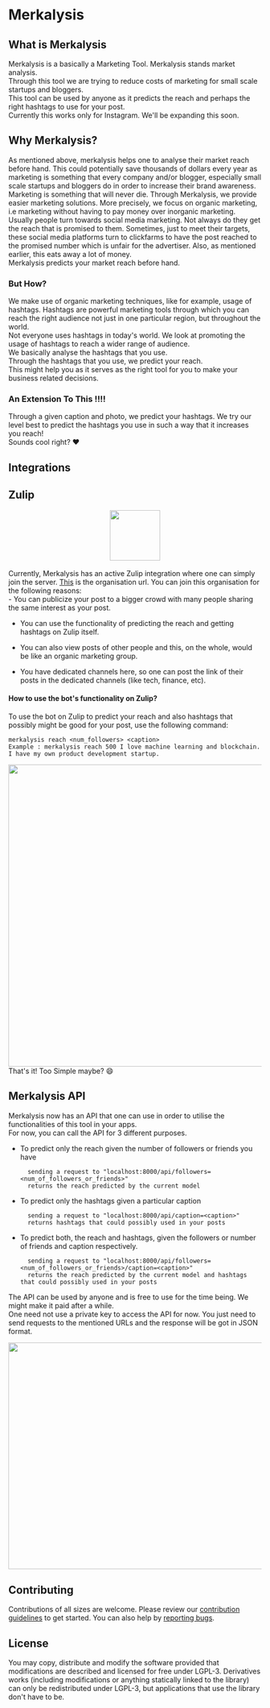 # Merkalysis

## What is Merkalysis
Merkalysis is a basically a Marketing Tool. Merkalysis stands market analysis.<br>
Through this tool we are trying to reduce costs of marketing for small scale startups and bloggers.<br>
This tool can be used by anyone as it predicts the reach and perhaps the right hashtags to use for your post.<br>
Currently this works only for Instagram. We'll be expanding this soon.


## Why Merkalysis?
As mentioned above, merkalysis helps one to analyse their market reach before hand. This could potentially save thousands of dollars every year as marketing is something that every company and/or blogger, especially small scale startups and bloggers do in order to increase their brand awareness.<br>
Marketing is something that will never die. Through Merkalysis, we provide easier marketing solutions. More precisely, we focus on organic marketing, i.e marketing without having to pay money over inorganic marketing.<br>
Usually people turn towards social media marketing. Not always do they get the reach that is promised to them. Sometimes, just to meet their targets, these social media platforms turn to clickfarms to have the post reached to the promised number which is unfair for the advertiser. Also, as mentioned earlier, this eats away a lot of money.<br>
Merkalysis predicts your market reach before hand.
### But How?
We make use of organic marketing techniques, like for example, usage of hashtags. Hashtags are powerful marketing tools through which you can reach the right audience not just in one particular region, but throughout the world.<br>
Not everyone uses hashtags in today's world. We look at promoting the usage of hashtags to reach a wider range of audience.<br>
We basically analyse the hashtags that you use.<br>
Through the hashtags that you use, we predict your reach.<br>
This might help you as it serves as the right tool for you to make your business related decisions.<br>

### An Extension To This !!!!
Through a given caption and photo, we predict your hashtags. We try our level best to predict the hashtags you use in such a way that it increases you reach!<br>
Sounds cool right? :heart: <br>

## Integrations

## Zulip
<center><img src="https://raw.githubusercontent.com/zulip/swift-zulip-api/master/assets/zulip-logo.png" width="100" height="100"></center><br>
Currently, Merkalysis has an active Zulip integration where one can simply join the server. <a href="https://merkalysis.zulipchat.com">This</a> is the organisation url. You can join this organisation for the following reasons:<br>
- You can publicize your post to a bigger crowd with many people sharing the same interest as your post.<br>

- You can use the functionality of predicting the reach and getting hashtags on Zulip itself.<br>

- You can also view posts of other people and this, on the whole, would be like an organic marketing group.<br>

- You have dedicated channels here, so one can post the link of their posts in the dedicated channels (like tech, finance, etc).<br>

#### How to use the bot's functionality on Zulip?

To use the bot on Zulip to predict your reach and also hashtags that possibly might be good for your post, use the following command:<br>

    merkalysis reach <num_followers> <caption>
    Example : merkalysis reach 500 I love machine learning and blockchain. I have my own product development startup.
   
<img src="images/zulip.png" width="1000" height="600"><br>
That's it! Too Simple maybe? :smile:

## Merkalysis API

Merkalysis now has an API that one can use in order to utilise the functionalities of this tool in your apps.<br>
For now, you can call the API for 3 different purposes.<br>

- To predict only the reach given the number of followers or friends you have

        sending a request to "localhost:8000/api/followers=<num_of_followers_or_friends>"
        returns the reach predicted by the current model
        
- To predict only the hashtags given a particular caption

        sending a request to "localhost:8000/api/caption=<caption>"
        returns hashtags that could possibly used in your posts

- To predict both, the reach and hashtags, given the followers or number of friends and caption respectively.

        sending a request to "localhost:8000/api/followers=<num_of_followers_or_friends>/caption=<caption>"
        returns the reach predicted by the current model and hashtags that could possibly used in your posts
        
 The API can be used by anyone and is free to use for the time being. We might make it paid after a while.<br>
 One need not use a private key to access the API for now. You just need to send requests to the mentioned URLs and the response will be got in JSON format.<br>

<img src="images/api.png" width="800" height="450">


## Contributing

Contributions of all sizes are welcome. Please review our <a href="#">contribution guidelines</a> to get started. You can also help by <a href="#">reporting bugs</a>.


## License

You may copy, distribute and modify the software provided that modifications are described and licensed for free under LGPL-3. Derivatives works (including modifications or anything statically linked to the library) can only be redistributed under LGPL-3, but applications that use the library don't have to be.















